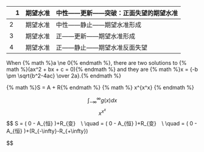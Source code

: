 |　1 | 期望水准 | 中性——更新——突破：正面失望的期望水准 |
| -- | -- | -- |
| 2 | 期望水准 | 中性——静止——期望水准形成 |
| 3 | 期望水准 | 正——更新——期望水准形成 |
| 4 | 期望水准 | 正——静止——期望水准反面失望 |


When {% math %}a \ne 0{% endmath %}, there are two solutions to {% math %}(ax^2 + bx + c = 0){% endmath %} and they are {% math %}x = {-b \pm \sqrt{b^2-4ac} \over 2a}.{% endmath %}


{% math %}S = A + R{% endmath %}
{% math %} x^{x^x} {% endmath %}

$$\int_{-\infty}^\infty g(x) dx$$
$$x^{x^x}$$
$$
 S = ( 0 - A_{恒} )+R_{变}　\\
\quad   = ( 0 - A_{恒} )+R_{变}　\\
\quad   = ( 0 - A_{恒} )+(R_{-\infty}-R_{+\infty})
 
$$